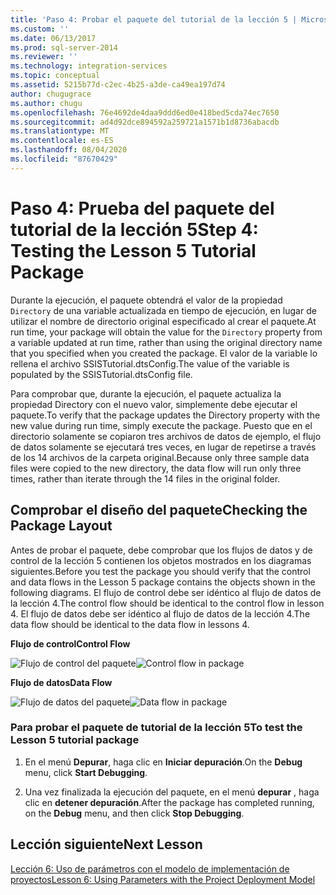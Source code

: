 ```yaml
---
title: 'Paso 4: Probar el paquete del tutorial de la lección 5 | Microsoft Docs'
ms.custom: ''
ms.date: 06/13/2017
ms.prod: sql-server-2014
ms.reviewer: ''
ms.technology: integration-services
ms.topic: conceptual
ms.assetid: 5215b77d-c2ec-4b25-a3de-ca49ea197d74
author: chugugrace
ms.author: chugu
ms.openlocfilehash: 76e4692de4daa9ddd6ed0e418bed5cda74ec7650
ms.sourcegitcommit: ad4d92dce894592a259721a1571b1d8736abacdb
ms.translationtype: MT
ms.contentlocale: es-ES
ms.lasthandoff: 08/04/2020
ms.locfileid: "87670429"
---
```

# <a name="step-4-testing-the-lesson-5-tutorial-package"></a><span data-ttu-id="1d696-102">Paso 4: Prueba del paquete del tutorial de la lección 5</span><span class="sxs-lookup"><span data-stu-id="1d696-102">Step 4: Testing the Lesson 5 Tutorial Package</span></span>
  <span data-ttu-id="1d696-103">Durante la ejecución, el paquete obtendrá el valor de la propiedad `Directory` de una variable actualizada en tiempo de ejecución, en lugar de utilizar el nombre de directorio original especificado al crear el paquete.</span><span class="sxs-lookup"><span data-stu-id="1d696-103">At run time, your package will obtain the value for the `Directory` property from a variable updated at run time, rather than using the original directory name that you specified when you created the package.</span></span> <span data-ttu-id="1d696-104">El valor de la variable lo rellena el archivo SSISTutorial.dtsConfig.</span><span class="sxs-lookup"><span data-stu-id="1d696-104">The value of the variable is populated by the SSISTutorial.dtsConfig file.</span></span>  
  
 <span data-ttu-id="1d696-105">Para comprobar que, durante la ejecución, el paquete actualiza la propiedad Directory con el nuevo valor, simplemente debe ejecutar el paquete.</span><span class="sxs-lookup"><span data-stu-id="1d696-105">To verify that the package updates the Directory property with the new value during run time, simply execute the package.</span></span> <span data-ttu-id="1d696-106">Puesto que en el directorio solamente se copiaron tres archivos de datos de ejemplo, el flujo de datos solamente se ejecutará tres veces, en lugar de repetirse a través de los 14 archivos de la carpeta original.</span><span class="sxs-lookup"><span data-stu-id="1d696-106">Because only three sample data files were copied to the new directory, the data flow will run only three times, rather than iterate through the 14 files in the original folder.</span></span>  
  
## <a name="checking-the-package-layout"></a><span data-ttu-id="1d696-107">Comprobar el diseño del paquete</span><span class="sxs-lookup"><span data-stu-id="1d696-107">Checking the Package Layout</span></span>  
 <span data-ttu-id="1d696-108">Antes de probar el paquete, debe comprobar que los flujos de datos y de control de la lección 5 contienen los objetos mostrados en los diagramas siguientes.</span><span class="sxs-lookup"><span data-stu-id="1d696-108">Before you test the package you should verify that the control and data flows in the Lesson 5 package contains the objects shown in the following diagrams.</span></span> <span data-ttu-id="1d696-109">El flujo de control debe ser idéntico al flujo de datos de la lección 4.</span><span class="sxs-lookup"><span data-stu-id="1d696-109">The control flow should be identical to the control flow in lesson 4.</span></span> <span data-ttu-id="1d696-110">El flujo de datos debe ser idéntico al flujo de datos de la lección 4.</span><span class="sxs-lookup"><span data-stu-id="1d696-110">The data flow should be identical to the data flow in lessons 4.</span></span>  
  
 <span data-ttu-id="1d696-111">**Flujo de control**</span><span class="sxs-lookup"><span data-stu-id="1d696-111">**Control Flow**</span></span>  
  
 <span data-ttu-id="1d696-112">![Flujo de control del paquete](../../2014/tutorials/media/task4lesson2control.gif "Flujo de control del paquete")</span><span class="sxs-lookup"><span data-stu-id="1d696-112">![Control flow in package](../../2014/tutorials/media/task4lesson2control.gif "Control flow in package")</span></span>  
  
 <span data-ttu-id="1d696-113">**Flujo de datos**</span><span class="sxs-lookup"><span data-stu-id="1d696-113">**Data Flow**</span></span>  
  
 <span data-ttu-id="1d696-114">![Flujo de datos del paquete](../../2014/tutorials/media/task9lesson1data.gif "Flujo de datos del paquete")</span><span class="sxs-lookup"><span data-stu-id="1d696-114">![Data flow in package](../../2014/tutorials/media/task9lesson1data.gif "Data flow in package")</span></span>  
  
### <a name="to-test-the-lesson-5-tutorial-package"></a><span data-ttu-id="1d696-115">Para probar el paquete de tutorial de la lección 5</span><span class="sxs-lookup"><span data-stu-id="1d696-115">To test the Lesson 5 tutorial package</span></span>  
  
1.  <span data-ttu-id="1d696-116">En el menú **Depurar**, haga clic en **Iniciar depuración**.</span><span class="sxs-lookup"><span data-stu-id="1d696-116">On the **Debug** menu, click **Start Debugging**.</span></span>  
  
2.  <span data-ttu-id="1d696-117">Una vez finalizada la ejecución del paquete, en el menú **depurar** , haga clic en **detener depuración**.</span><span class="sxs-lookup"><span data-stu-id="1d696-117">After the package has completed running, on the **Debug** menu, and then click **Stop Debugging**.</span></span>  
  
## <a name="next-lesson"></a><span data-ttu-id="1d696-118">Lección siguiente</span><span class="sxs-lookup"><span data-stu-id="1d696-118">Next Lesson</span></span>  
 [<span data-ttu-id="1d696-119">Lección 6: Uso de parámetros con el modelo de implementación de proyectos</span><span class="sxs-lookup"><span data-stu-id="1d696-119">Lesson 6: Using Parameters with the Project Deployment Model</span></span>](../integration-services/lesson-6-using-parameters-with-the-project-deployment-model-in-ssis.md)  
  
  
